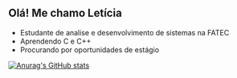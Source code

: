 ## Olá! Me chamo Letícia

- Estudante de analise e desenvolvimento de sistemas na FATEC
- Aprendendo C e C++
- Procurando por oportunidades de estágio

[![Anurag's GitHub stats](https://github-readme-stats.vercel.app/api?username=LeticiaPires01)](https://github.com/LeticiaPires01/github-readme-stats)

